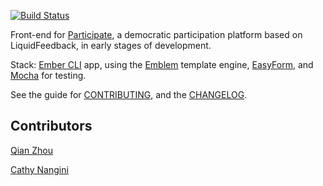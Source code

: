 [![Build Status](https://travis-ci.org/oliverbarnes/participate-frontend.svg?branch=master)](https://travis-ci.org/oliverbarnes/participate-frontend) 

Front-end for [Participate](https://github.com/oliverbarnes/participate), a democratic participation platform based on LiquidFeedback, in early stages of development. 

Stack: [Ember CLI](http://iamstef.net/ember-cli/) app, using the [Emblem](http://emblemjs.com) template engine, [EasyForm](https://github.com/dockyard/ember-easyForm), and [Mocha](http://visionmedia.github.io/mocha/) for testing.

See the guide for [CONTRIBUTING](CONTRIBUTING.md), and the [CHANGELOG](CHANGELOG.md).

Contributors
------------
[Qian Zhou](https://github.com/qianfinland)

[Cathy Nangini](https://github.com/KatiRG)
